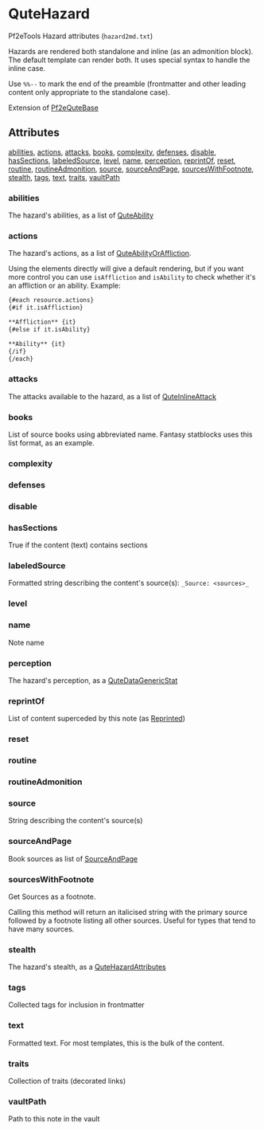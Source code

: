 # QuteHazard

Pf2eTools Hazard attributes (`hazard2md.txt`)

Hazards are rendered both standalone and inline (as an admonition block).
The default template can render both.
It uses special syntax to handle the inline case.

Use `%%--` to mark the end of the preamble (frontmatter and
other leading content only appropriate to the standalone case).

Extension of [Pf2eQuteBase](../Pf2eQuteBase.md)

## Attributes

[abilities](#abilities), [actions](#actions), [attacks](#attacks), [books](#books), [complexity](#complexity), [defenses](#defenses), [disable](#disable), [hasSections](#hassections), [labeledSource](#labeledsource), [level](#level), [name](#name), [perception](#perception), [reprintOf](#reprintof), [reset](#reset), [routine](#routine), [routineAdmonition](#routineadmonition), [source](#source), [sourceAndPage](#sourceandpage), [sourcesWithFootnote](#sourceswithfootnote), [stealth](#stealth), [tags](#tags), [text](#text), [traits](#traits), [vaultPath](#vaultpath)


### abilities

The hazard's abilities, as a list of
[QuteAbility](../QuteAbility.md)

### actions

The hazard's actions, as a list of
[QuteAbilityOrAffliction](../QuteAbilityOrAffliction.md).

Using the elements directly will give a default rendering, but if you want more
control you can use `isAffliction` and `isAbility` to check whether it's an affliction or an
ability. Example:

```md
{#each resource.actions}
{#if it.isAffliction}

**Affliction** {it}
{#else if it.isAbility}

**Ability** {it}
{/if}
{/each}
```

### attacks

The attacks available to the hazard, as a list of
[QuteInlineAttack](../QuteInlineAttack/README.md)

### books

List of source books using abbreviated name. Fantasy statblocks uses this list format, as an example.

### complexity


### defenses


### disable


### hasSections

True if the content (text) contains sections

### labeledSource

Formatted string describing the content's source(s): `_Source: <sources>_`

### level


### name

Note name

### perception

The hazard's perception, as a
[QuteDataGenericStat](../QuteDataGenericStat/README.md)

### reprintOf

List of content superceded by this note (as [Reprinted](../../Reprinted.md))

### reset


### routine


### routineAdmonition


### source

String describing the content's source(s)

### sourceAndPage

Book sources as list of [SourceAndPage](../../SourceAndPage.md)

### sourcesWithFootnote

Get Sources as a footnote.

Calling this method will return an italicised string with the primary source
followed by a footnote listing all other sources. Useful for types
that tend to have many sources.

### stealth

The hazard's stealth, as a
[QuteHazardAttributes](QuteHazardStealth.md)

### tags

Collected tags for inclusion in frontmatter

### text

Formatted text. For most templates, this is the bulk of the content.

### traits

Collection of traits (decorated links)

### vaultPath

Path to this note in the vault
